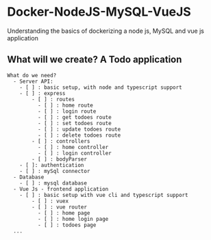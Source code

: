 # Docker-NodeJS-MySQL-VueJS
Understanding the basics of dockerizing a node js, MySQL and vue js application

## What will we create? A Todo application
```
What do we need?
  - Server API:
    - [ ] : basic setup, with node and typescript support
    - [ ] : express
        - [ ] : routes
          - [ ] : home route
          - [ ] : login route
          - [ ] : get todoes route
          - [ ] : set todoes route
          - [ ] : update todoes route
          - [ ] : delete todoes route
        - [ ] : controllers
          - [ ] : home controller
          - [ ] : login controller
        - [ ] : bodyParser
    - [ ]: authentication
    - [ ] : mySql connector
  - Database
    - [ ] : mysql database
  - Vue Js - frontend application
    - [ ] : basic setup with vue cli and typescript support
        - [ ] : vuex
        - [ ] : vue router
          - [ ] : home page
          - [ ] : home login page
          - [ ] : todoes page
  ...
```
